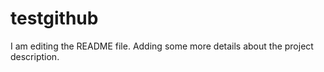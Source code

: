 # testgithub

I am editing the README file. Adding some more details about the project description.
